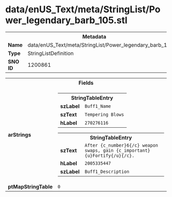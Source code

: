 <h1>data/enUS_Text/meta/StringList/Power_legendary_barb_105.stl</h1><table><tr><th colspan="100%">Metadata</th></tr><tr><td><b>Name</b></td><td>data/enUS_Text/meta/StringList/Power_legendary_barb_105.stl</td></tr><tr><td><b>Type</b></td><td>StringListDefinition</td></tr><tr><td><b>SNO ID</b></td><td>1200861</td></tr></table>

<table><tr><th colspan="100%">Fields</th></tr><tr><td><b>arStrings</b></td><td><table><tr><th colspan="100%">StringTableEntry</th></tr><tr><td><b>szLabel</b></td><td><code>Buff1_Name</code></td></tr><tr><td><b>szText</b></td><td><code>Tempering Blows</code></td></tr><tr><td><b>hLabel</b></td><td><code>270276116</code></td></tr></table>


<table><tr><th colspan="100%">StringTableEntry</th></tr><tr><td><b>szText</b></td><td><code>After {c_number}6{/c} weapon swaps, gain {c_important}{u}Fortify{/u}{/c}. </code></td></tr><tr><td><b>hLabel</b></td><td><code>2005335447</code></td></tr><tr><td><b>szLabel</b></td><td><code>Buff1_Description</code></td></tr></table>


</td></tr><tr><td><b>ptMapStringTable</b></td><td><code>0</code></td></tr></table>

